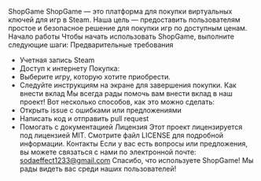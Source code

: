 ShopGame
ShopGame — это платформа для покупки виртуальных ключей для игр в Steam. Наша цель — предоставить пользователям простое и безопасное решение для покупки игр по доступным ценам.
Начало работы
Чтобы начать использовать ShopGame, выполните следующие шаги:
Предварительные требования
- Учетная запись Steam
- Доступ к интернету
Покупка:
- Выберите игру, которую хотите приобрести.
- Следуйте инструкциям на экране для завершения покупки.
Как внести вклад
Мы всегда рады помочь вам внести вклад в наш проект! Вот несколько способов, как это можно сделать:
- Открыть issue с ошибками или предложениями
- Написать код и отправить pull request
- Помогать с документацией
Лицензия
Этот проект лицензируется под лицензией MIT. Смотрите файл LICENSE для подробной информации.
Контакты
Если у вас есть вопросы или предложения, вы можете связаться с нами по электронной почте: sodaeffect1233@gmail.com
Спасибо, что используете ShopGame! Мы рады видеть вас среди наших пользователей!
